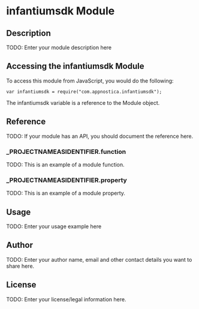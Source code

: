 # infantiumsdk Module

## Description

TODO: Enter your module description here

## Accessing the infantiumsdk Module

To access this module from JavaScript, you would do the following:

	var infantiumsdk = require("com.appnostica.infantiumsdk");

The infantiumsdk variable is a reference to the Module object.	

## Reference

TODO: If your module has an API, you should document
the reference here.

### ___PROJECTNAMEASIDENTIFIER__.function

TODO: This is an example of a module function.

### ___PROJECTNAMEASIDENTIFIER__.property

TODO: This is an example of a module property.

## Usage

TODO: Enter your usage example here

## Author

TODO: Enter your author name, email and other contact
details you want to share here. 

## License

TODO: Enter your license/legal information here.
